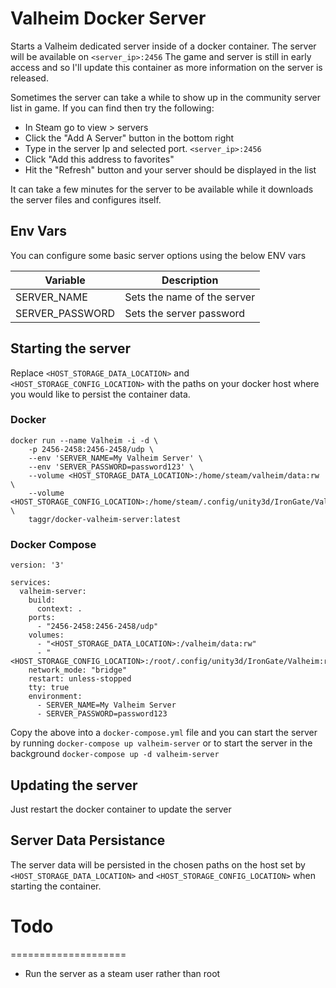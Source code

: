 # Valheim Docker Server

Starts a Valheim dedicated server inside of a docker container. The server will be available on `<server_ip>:2456`
The game and server is still in early access and so I'll update this container as more information on the server is released.

Sometimes the server can take a while to show up in the community server list in game. If you can find then try the following:

* In Steam go to view > servers
* Click the "Add A Server" button in the bottom right
* Type in the server Ip and selected port. `<server_ip>:2456`
* Click "Add this address to favorites"
* Hit the "Refresh" button and your server should be displayed in the list

It can take a few minutes for the server to be available while it downloads the server files and configures itself.

## Env Vars

You can configure some basic server options using the below ENV vars

| Variable        | Description                 |
|-----------------|-----------------------------|
| SERVER_NAME     | Sets the name of the server |
| SERVER_PASSWORD | Sets the server password    |

## Starting the server

Replace `<HOST_STORAGE_DATA_LOCATION>` and `<HOST_STORAGE_CONFIG_LOCATION>` with the paths on your docker host where you would like to persist the container data.

### Docker

```
docker run --name Valheim -i -d \
	-p 2456-2458:2456-2458/udp \
	--env 'SERVER_NAME=My Valheim Server' \
	--env 'SERVER_PASSWORD=password123' \
	--volume <HOST_STORAGE_DATA_LOCATION>:/home/steam/valheim/data:rw \
	--volume <HOST_STORAGE_CONFIG_LOCATION>:/home/steam/.config/unity3d/IronGate/Valheim:rw \
	taggr/docker-valheim-server:latest
```

### Docker Compose

```
version: '3'

services:
  valheim-server:
    build:
      context: .
    ports:
      - "2456-2458:2456-2458/udp"
    volumes:
      - "<HOST_STORAGE_DATA_LOCATION>:/valheim/data:rw"
      - "<HOST_STORAGE_CONFIG_LOCATION>:/root/.config/unity3d/IronGate/Valheim:rw"
    network_mode: "bridge"
    restart: unless-stopped
    tty: true
    environment:
      - SERVER_NAME=My Valheim Server
      - SERVER_PASSWORD=password123
```

Copy the above into a `docker-compose.yml` file and you can start the server by running `docker-compose up valheim-server` or to start the server in the background `docker-compose up -d valheim-server`

## Updating the server

Just restart the docker container to update the server

## Server Data Persistance

The server data will be persisted in the chosen paths on the host set by `<HOST_STORAGE_DATA_LOCATION>` and `<HOST_STORAGE_CONFIG_LOCATION>` when starting the container.


# Todo
====================

* Run the server as a steam user rather than root
